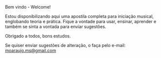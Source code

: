 Bem vindo - Welcome!

Estou disponibilizando aqui uma apostila completa para iniciação musical, englobando teoria e prática. Fique a vontade para usar, ensinar, aprender e também se sinta a vontada para enviar sugestões.

Obrigado a todos, bons estudos.

Se quiser enviar sugestões de alteração, o faça pelo e-mail: moaraujo.ms@gmail.com
